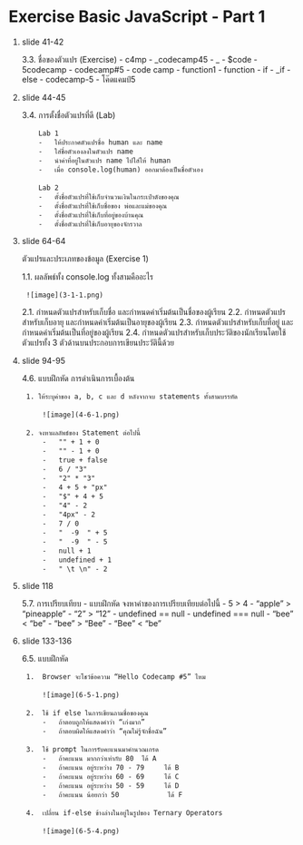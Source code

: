# Exercise Basic JavaScript - Part 1

1.  slide 41-42

    3.3.   ชื่อของตัวแปร (Exercise)
            -   c4mp
            -   _codecamp45
            -   _
            -   $code
            -   5codecamp
            -   codecamp#5
            -   code camp
            -   function1
            -   function
            -   if
            -   _if
            -   else
            -   codecamp-5
            -   โค๊ดแคมป์5


2.  slide 44-45

    3.4.   การตั้งชื่อตัวแปรที่ดี (Lab)

	        Lab 1
            -   ให้ประกาศตัวแปรชื่อ human และ name
            -   ใส่ชื่อตัวเองลงในตัวแปร name
            -   นำค่าที่อยู่ในตัวแปร name ไปใส่ให้ human 
            -   เมื่อ console.log(human) ออกมาต้องเป็นชื่อตัวเอง

            Lab 2
            -   ตั้งชื่อตัวแปรที่ใช้เก็บจำนวนเงินในกระเป๋าตังของคุณ
            -   ตั้งชื่อตัวแปรที่ใช้เก็บชื่อของ พ่อและแม่ของคุณ
            -   ตั้งชื่อตัวแปรที่ใช้เก็บที่อยู่ของบ้านคุณ
            -   ตั้งชื่อตัวแปรที่ใช้เก็บอายุของจักรวาล

3. slide 64-64

    ตัวแปรและประเภทของข้อมูล (Exercise 1)
    
    1.1.    ผลลัพธ์ทั้ง console.log ทั้งสามคืออะไร

        ![image](3-1-1.png)

    2.1. กำหนดตัวแปรสำหรับเก็บชื่อ และกำหนดค่าเริ่มต้นเป็นชื่อของผู้เรียน
    2.2. กำหนดตัวแปรสำหรับเก็บอายุ และกำหนดค่าเริ่มต้นเป็นอายุของผู้เรียน
    2.3. กำหนดตัวแปรสำหรับเก็บที่อยู่ และกำหนดค่าเริ่มต้นเป็นที่อยู่ของผู้เรียน
    2.4. กำหนดตัวแปรสำหรับเก็บประวัติของนักเรียนโดยใช้ตัวแปรทั้ง 3 ตัวด้านบนประกอบการเขียนประวัตินี้ด้วย

4. slide 94-95

    4.6. แบบฝึกหัด การดำเนินการเบื้องต้น

        1. ให้ระบุค่าของ a, b, c และ d หลังจากจบ statements ทั้งสามบรรทัด

            ![image](4-6-1.png)

        2. จงหาผลลัพธ์ของ Statement ต่อไปนี้
            -   "" + 1 + 0
            -   "" - 1 + 0
            -   true + false
            -   6 / "3"
            -   "2" * "3"
            -   4 + 5 + "px"
            -   "$" + 4 + 5
            -   "4" - 2
            -   "4px" - 2
            -   7 / 0
            -   "  -9  " + 5
            -   "  -9  " - 5
            -   null + 1
            -   undefined + 1
            -   " \t \n" - 2

5.  slide 118

    5.7.  การเปรียบเทียบ - แบบฝึกหัด
            จงหาค่าของการเปรียบเทียบต่อไปนี้
            -   5 > 4
            -   “apple” > “pineapple”
            -   “2” > “12”
            -   undefined == null
            -   undefined === null
            -   “bee” < “be”
            -   “bee” > “Bee”
            -   “Bee” < “be”

6. slide 133-136

    6.5.  แบบฝึกหัด

        1.  Browser จะโชว์ข้อความ “Hello Codecamp #5” ไหม

            ![image](6-5-1.png)

        2.  ใช้ if else ในการเขียนถามชื่อของคุณ
            -   ถ้าตอบถูกให้แสดงคำว่า “เก่งมาก”
            -   ถ้าตอบผิดให้แสดงคำว่า “คุณไม่รู้จักชื่อฉัน”

        3.  ใช้ prompt ในการรับคะแนนมาคำนวณเกรด
            -   ถ้าคะแนน มากกว่าเท่ากับ 80	ได้ A
            -   ถ้าคะแนน อยู่ระหว่าง 70 - 79 	 ได้ B
            -   ถ้าคะแนน อยู่ระหว่าง 60 - 69 	 ได้ C
            -   ถ้าคะแนน อยู่ระหว่าง 50 - 59 	 ได้ D
            -   ถ้าคะแนน น้อยกว่า 50		    ได้ F

        4.  เปลี่ยน if-else ข้างล่างในอยู่ในรูปของ Ternary Operators

            ![image](6-5-4.png)




